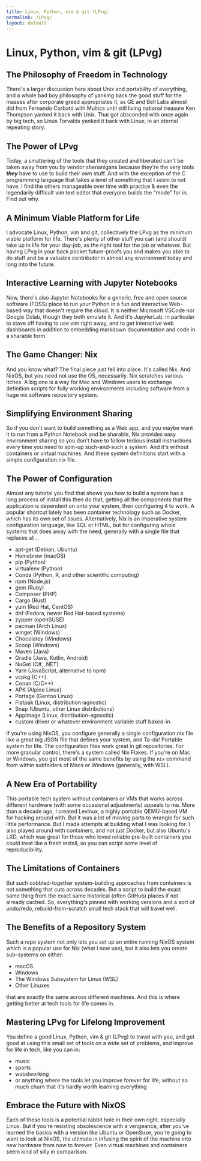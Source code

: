 ```yaml
---
title: Linux, Python, vim & git (LPvg)
permalink: /LPvg/
layout: default
---
```


# Linux, Python, vim & git (LPvg)

## The Philosophy of Freedom in Technology

There's a larger discussion here about Unix and portability of everything, and a
whole bad boy philosophy of yanking back the good stuff for the masses after
corporate greed appropriates it, as GE and Bell Labs almost did from Fernando
Corbató with Multics until still living national treasure Ken Thompson yanked it
back with Unix. That got absconded with once again by big tech, so Linus
Torvalds yanked it back with Linux, in an eternal repeating story.

## The Power of LPvg

Today, a smattering of the tools that they created and liberated can't be taken
away from you by vendor shenanigans because they're the very tools ***they***
have to use to build their own stuff. And with the exception of the C
programming language that takes a level of something that I seem to not have, I
find the others manageable over time with practice & even the legendarily
difficult vim text editor that everyone builds the "mode" for in. Find out why.

## A Minimum Viable Platform for Life

I advocate Linux, Python, vim and git, collectively the LPvg as the minimum
viable platform for life. There's plenty of other stuff you can (and should)
take up in life for your day-job, as the right tool for the job or whatever. But
having LPvg in your back pocket future-proofs you and makes you able to do stuff
and be a valuable contributor in almost any environment today and long into the
future.

## Interactive Learning with Jupyter Notebooks

Now, there's also Jupyter Notebooks for a generic, free and open source software
(FOSS) place to run your Python in a fun and interactive Web-based way that
doesn't require the cloud. It is neither Microsoft VSCode nor Google Colab,
though they both emulate it. And it's JupyterLab, in particular to stave off
having to use vim right away, and to get interactive web dashboards in addition
to embedding markdown documentation and code in a sharable form.

## The Game Changer: Nix

And you know what? The final piece just fell into place. It's called Nix. And
NixOS, but you need not use the OS, necessarily. Nix scratches various itches. A
big one is a way for Mac and Windows users to exchange definition scripts for
fully working environments including software from a huge nix software
repository system.

## Simplifying Environment Sharing

So if you don't want to build something as a Web app, and you maybe want it to
run from a Python Notebook and be sharable, Nix provides easy environment
sharing so you don't have to follow tedious install instructions every time you
need to spin-up such-and-such a system. And it's without containers or virtual
machines. And these system definitions start with a simple configuration.nix
file.

## The Power of Configuration

Almost any tutorial you find that shows you how to build a system has a long
process of install this then do that, getting all the components that the
application is dependent on onto your system, then configuring it to work. A
popular shortcut lately has been container technology such as Docker, which has
its own set of ssues. Alternatively, Nix is an imperative system configuration
language, like SQL or HTML, but for configuring whole systems that does away
with the need, generally with a single file that replaces all...

- apt-get (Debian, Ubuntu)
- Homebrew (macOS)
- pip (Python)
- virtualenv (Python)
- Conda (Python, R, and other scientific computing)
- npm (Node.js)
- gem (Ruby)
- Composer (PHP)
- Cargo (Rust)
- yum (Red Hat, CentOS)
- dnf (Fedora, newer Red Hat-based systems)
- zypper (openSUSE)
- pacman (Arch Linux)
- winget (Windows)
- Chocolatey (Windows)
- Scoop (Windows)
- Maven (Java)
- Gradle (Java, Kotlin, Android)
- NuGet (C#, .NET)
- Yarn (JavaScript, alternative to npm)
- vcpkg (C++)
- Conan (C/C++)
- APK (Alpine Linux)
- Portage (Gentoo Linux)
- Flatpak (Linux, distribution-agnostic)
- Snap (Ubuntu, other Linux distributions)
- AppImage (Linux, distribution-agnostic)
- custom driver or whatever environment variable stuff baked-in

If you're using NixOS, you configure generally a single configuration.nix file
like a great big JSON file that defines your system, and Ta-da! Portable system
for life. The configuration files work great in git repositories. For more
granular control, there's a system called Nix Flakes. If you're on Mac or
Windows, you get most of the same benefits by using the `nix` command from
within subfolders of Macs or Windows (generally, with WSL).

## A New Era of Portability

This portable tech system without containers or VMs that works across different
hardware (with some occasional adjustments) appeals to me. More than a decade
ago, I created Levinux, a highly portable QEMU-based VM for hacking around with.
But it was a lot of moving parts to wrangle for such little performance. But I
made attempts at building what I was looking for. I also played around with
containers, and not just Docker, but also Ubuntu's LXD, which was great for
those who loved reliable pre-built containers you could treat like a fresh
install, so you can script some level of reproducibility.

## The Limitations of Containers

But such cobbled-together system-building approaches from containers is not
something that cuts across decades. But a script to build the exact same thing
from the exact same historical (often GitHub) places if not already cached. So,
everything's pinned with working versions and a sort of undo/redo,
rebuild-from-scratch small tech stack that will travel well.

## The Benefits of a Repository System

Such a repo system not only lets you set up an entire running NixOS system which
is a popular use for Nix (what I now use), but it also lets you create
sub-systems on either:
- macOS
- Windows
- The Windows Subsystem for Linux (WSL)
- Other Linuxes

that are exactly the same across different machines. And this is where getting
better at tech tools for life comes in.

## Mastering LPvg for Lifelong Improvement

You define a good Linux, Python, vim & git (LPvg) to travel with you, and get
good at using this small set of tools on a wide set of problems, and improve for
life in tech, like you can in:
- music
- sports
- woodworking
- or anything where the tools let you improve forever for life, without so much
  churn that it's hardly worth learning everything

## Embrace the Future with NixOS

Each of these tools is a potential rabbit hole in their own right, especially
Linux. But if you're resisting obsolescence with a vengeance, after you've
learned the basics with a version like Ubuntu or OpenSuse, you're going to want
to look at NixOS, the ultimate in infusing the spirit of the machine into new
hardware from now to forever. Even virtual machines and containers seem kind of
silly in comparison.
